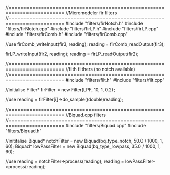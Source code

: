 //=========================================================================
//Micromodeler fir filters
//=========================================================================
#include "filters/firNotch.h"
#include "filters/firNotch.cpp"
#include "filters/firLP.h"
#include "filters/firLP.cpp"
#include "filters/firComb.h"
#include "filters/firComb.cpp"

//use
firComb_writeInput(fir3, reading);
reading = firComb_readOutput(fir3);

firLP_writeInput(fir2, reading);
reading = firLP_readOutput(fir2);

//=========================================================================
//filth filthers (no notch available)
//=========================================================================
#include "filters/filt.h"
#include "filters/filt.cpp"

//initialise
Filter* firFilter = new Filter(LPF, 10, 1, 0.2);

//use
reading = firFilter[i]->do_sample((double)reading);


//=========================================================================
//Biquad.cpp filters
//=========================================================================
#include "filters/Biquad.cpp"
#include "filters/Biquad.h"

//inititalise
Biquad* notchFilter = new Biquad(bq_type_notch, 50.0 / 1000, 1, 60);
Biquad* lowPassFilter = new Biquad(bq_type_lowpass, 35.0 / 1000, 1, 60);

//use
reading = notchFilter->process(reading);
reading = lowPassFilter->process(reading);

